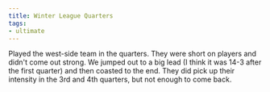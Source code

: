 ```yaml
---
title: Winter League Quarters
tags:
- ultimate
---
```


Played the west-side team in the quarters. They were short on players and didn't come out strong. We jumped out to a big lead (I think it was 14-3 after the first quarter) and then coasted to the end. They did pick up their intensity in the 3rd and 4th quarters, but not enough to come back.
